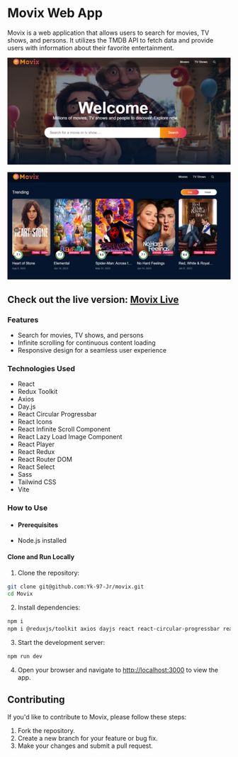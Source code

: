 # Movix Web App

Movix is a web application that allows users to search for movies, TV shows, and persons. It utilizes the TMDB API to fetch data and provide users with information about their favorite entertainment.

![image](src/assets/p1.png)

![image](src/assets/p2.png)

## Check out the live version: [Movix Live](https://movix-erj62rvvs-yk-97-jrs-projects.vercel.app)

### Features

- Search for movies, TV shows, and persons
- Infinite scrolling for continuous content loading
- Responsive design for a seamless user experience

### Technologies Used

- React
- Redux Toolkit
- Axios
- Day.js
- React Circular Progressbar
- React Icons
- React Infinite Scroll Component
- React Lazy Load Image Component
- React Player
- React Redux
- React Router DOM
- React Select
- Sass
- Tailwind CSS
- Vite

### How to Use

- #### Prerequisites

* Node.js installed

#### Clone and Run Locally

1. Clone the repository:

```bash
git clone git@github.com:Yk-97-Jr/movix.git
cd Movix
```

2. Install dependencies:

```bash
npm i
npm i @reduxjs/toolkit axios dayjs react react-circular-progressbar react-dom react-icons react-infinite-scroll-component react-lazy-load-image-component react-player react-redux react-router-dom react-select sass @types/react @types/react-dom @vitejs/plugin-react autoprefixer eslint eslint-plugin-react eslint-plugin-react-hooks eslint-plugin-react-refresh postcss tailwindcss vite --save

```

3. Start the development server:

```bash
npm run dev
```

4. Open your browser and navigate to [http://localhost:3000](http://localhost:3000) to view the app.

## Contributing

If you'd like to contribute to Movix, please follow these steps:

1. Fork the repository.
2. Create a new branch for your feature or bug fix.
3. Make your changes and submit a pull request.
